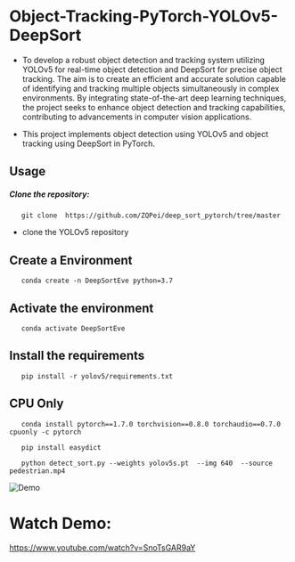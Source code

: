# Object-Tracking-PyTorch-YOLOv5-DeepSort
- To develop a robust object detection and tracking system utilizing YOLOv5 for real-time object detection and DeepSort for precise object tracking. The aim is to create an efficient and accurate solution capable of identifying and tracking multiple objects simultaneously in complex environments. By integrating state-of-the-art deep learning techniques, the project seeks to enhance object detection and tracking capabilities, contributing to advancements in computer vision applications.

- This project implements object detection using YOLOv5 and object tracking using DeepSort in PyTorch.


## Usage
##### Clone the repository:
       git clone  https://github.com/ZQPei/deep_sort_pytorch/tree/master

- clone the YOLOv5 repository

## Create a Environment
       conda create -n DeepSortEve python=3.7 
## Activate the environment
       conda activate DeepSortEve 

## Install the requirements
       pip install -r yolov5/requirements.txt 

## CPU Only
       conda install pytorch==1.7.0 torchvision==0.8.0 torchaudio==0.7.0 cpuonly -c pytorch 

       pip install easydict 

       python detect_sort.py --weights yolov5s.pt  --img 640  --source pedestrian.mp4 

![Demo](img.gif)


# Watch Demo:

https://www.youtube.com/watch?v=SnoTsGAR9aY
